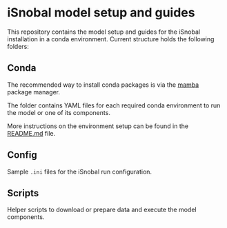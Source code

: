 # iSnobal model setup and guides
This repository contains the model setup and guides for the iSnobal installation in
a conda environment. Current structure holds the following folders:

## Conda
The recommended way to install conda packages is via the
[mamba](https://mamba.readthedocs.io/en/latest/index.html) package manager.

The folder contains YAML files for each required conda environment to run the model
or one of its components.

More instructions on the environment setup can be found in the
[README.md](conda/README.md) file.

## Config

Sample `.ini` files for the iSnobal run configuration.


## Scripts

Helper scripts to download or prepare data and execute the model components.
